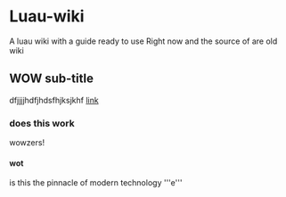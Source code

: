 # Luau-wiki
A luau wiki with a guide ready to use Right now and the source of are old wiki
## WOW sub-title
dfjjjjhdfjhdsfhjksjkhf
[link](bully.org)
### does this work
wowzers!
#### wot
is this the pinnacle of modern technology
'''e'''
